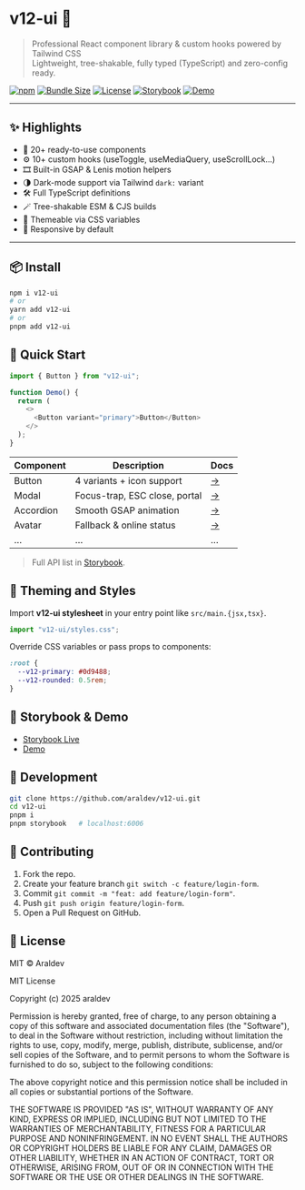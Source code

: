 # v12-ui 🎨

> Professional React component library & custom hooks powered by Tailwind CSS  
> Lightweight, tree-shakable, fully typed (TypeScript) and zero-config ready.

[![npm](https://img.shields.io/npm/v/v12-ui?style=flat-square&color=0d9488)](https://www.npmjs.com/package/v12-ui)
[![Bundle Size](https://img.shields.io/bundlephobia/minzip/v12-ui?style=flat-square&color=0d9488)](https://bundlephobia.com/package/v12-ui)
[![License](https://img.shields.io/npm/l/v12-ui?style=flat-square&color=0d9488)](https://github.com/araldev/v12-ui/blob/main/LICENSE.md)
[![Storybook](https://img.shields.io/badge/Storybook-live-ff4785?style=flat-square&logo=storybook&logoColor=white)](https://araldev.github.io/v12-ui/)
[![Demo](https://img.shields.io/badge/Demo-Playground-0ea5e9?style=flat-square&logo=react&logoColor=white)](https://araldev.github.io/v12-ui/)

---

## ✨ Highlights

- 🧩 20+ ready-to-use components
- ⚙️ 10+ custom hooks (useToggle, useMediaQuery, useScrollLock…)
- 🎞️ Built-in GSAP & Lenis motion helpers
- 🌗 Dark-mode support via Tailwind `dark:` variant
- 🛠️ Full TypeScript definitions
- 🪄 Tree-shakable ESM & CJS builds
- 🎨 Themeable via CSS variables
- 📱 Responsive by default

---

## 📦 Install

```bash
npm i v12-ui
# or
yarn add v12-ui
# or
pnpm add v12-ui
```

## 🚀 Quick Start

```js
import { Button } from "v12-ui";

function Demo() {
  return (
    <>
      <Button variant="primary">Button</Button>
    </>
  );
}
```

| Component | Description                   | Docs                                   |
| --------- | ----------------------------- | -------------------------------------- |
| Button    | 4 variants + icon support     | [→](https://araldev.github.io/v12-ui/) |
| Modal     | Focus-trap, ESC close, portal | [→](https://araldev.github.io/v12-ui/) |
| Accordion | Smooth GSAP animation         | [→](https://araldev.github.io/v12-ui/) |
| Avatar    | Fallback & online status      | [→](https://araldev.github.io/v12-ui/) |
| …         | …                             | …                                      |

> Full API list in [Storybook](https://araldev.github.io/v12-ui/).

## 🎨 Theming and Styles

Import **v12-ui stylesheet** in your entry point like `src/main.{jsx,tsx}`.

```js
import "v12-ui/styles.css";
```

Override CSS variables or pass props to components:

```css
:root {
  --v12-primary: #0d9488;
  --v12-rounded: 0.5rem;
}
```

## 📖 **Storybook & Demo**

- [Storybook Live](https://araldev.github.io/v12-ui/)
- [Demo](https://araldev.github.io/v12-ui/)

## 🧪 Development

```bash
git clone https://github.com/araldev/v12-ui.git
cd v12-ui
pnpm i
pnpm storybook   # localhost:6006
```

## 🤝 Contributing

1. Fork the repo.
2. Create your feature branch `git switch -c feature/login-form`.
3. Commit `git commit -m "feat: add feature/login-form"`.
4. Push `git push origin feature/login-form`.
5. Open a Pull Request on GitHub.

## 📄 License

MIT © Araldev

MIT License

Copyright (c) 2025 araldev

Permission is hereby granted, free of charge, to any person obtaining a copy of this software and associated documentation files (the "Software"), to deal in the Software without restriction, including without limitation the rights to use, copy, modify, merge, publish, distribute, sublicense, and/or sell copies of the Software, and to permit persons to whom the Software is furnished to do so, subject to the following conditions:

The above copyright notice and this permission notice shall be included in all copies or substantial portions of the Software.

THE SOFTWARE IS PROVIDED "AS IS", WITHOUT WARRANTY OF ANY KIND, EXPRESS OR IMPLIED, INCLUDING BUT NOT LIMITED TO THE WARRANTIES OF MERCHANTABILITY, FITNESS FOR A PARTICULAR PURPOSE AND NONINFRINGEMENT. IN NO EVENT SHALL THE AUTHORS OR COPYRIGHT HOLDERS BE LIABLE FOR ANY CLAIM, DAMAGES OR OTHER LIABILITY, WHETHER IN AN ACTION OF CONTRACT, TORT OR OTHERWISE, ARISING FROM, OUT OF OR IN CONNECTION WITH THE SOFTWARE OR THE USE OR OTHER DEALINGS IN THE SOFTWARE.
